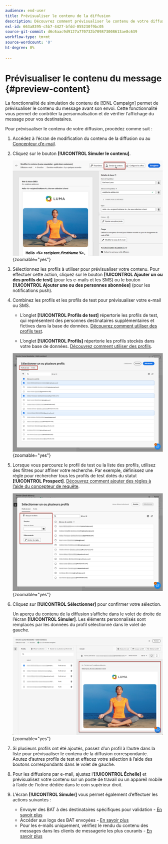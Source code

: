 ```yaml
---
audience: end-user
title: Prévisualiser le contenu de la diffusion
description: Découvrez comment prévisualiser le contenu de votre diffusion avec l’interface utilisateur web de Campaign.
exl-id: 663a8395-c5b7-4427-bfdd-055230f9bc05
source-git-commit: d6c6aac9d9127a770732b709873008613ae8c639
workflow-type: tm+mt
source-wordcount: '0'
ht-degree: 0%

---
```


# Prévisualiser le contenu du message {#preview-content}

La fonctionnalité de simulation de contenu de [!DNL Campaign] permet de prévisualiser le contenu du message avant son envoi. Cette fonctionnalité vous permet de contrôler la personnalisation et de vérifier l’affichage du message pour vos destinataires.

Pour prévisualiser le contenu de votre diffusion, procédez comme suit :

1. Accédez à l’écran de modification du contenu de la diffusion ou au [Concepteur d’e-mail](../email/get-started-email-designer.md).

1. Cliquez sur le bouton **[!UICONTROL Simuler le contenu]**.

   ![Image affichant le bouton Simuler du contenu](assets/simulate-button.png){zoomable="yes"}

1. Sélectionnez les profils à utiliser pour prévisualiser votre contenu. Pour effectuer cette action, cliquez sur le bouton **[!UICONTROL Ajouter un ou des profils de test]** (pour les e-mails et les SMS) ou le bouton **[!UICONTROL Ajouter une ou des personnes abonnées]** (pour les notifications push).

1. Combinez les profils et les profils de test pour prévisualiser votre e-mail ou SMS.

   * L’onglet **[!UICONTROL Profils de test]** répertorie les profils de test, qui représentent des personnes destinataires supplémentaires et fictives dans la base de données. [Découvrez comment utiliser des profils test](../audience/test-profiles.md).

   * L’onglet **[!UICONTROL Profils]** répertorie les profils stockés dans votre base de données. [Découvrez comment utiliser des profils](../audience/about-recipients.md).

   ![Image montrant la sélection des profils](assets/simulate-select-profiles.png){zoomable="yes"}

1. Lorsque vous parcourez le profil de test ou la liste des profils, utilisez des filtres pour affiner votre recherche. Par exemple, définissez une règle pour rechercher tous les profils de test dotés du statut **[!UICONTROL Prospect]**. [Découvrez comment ajouter des règles à l’aide du concepteur de requête](../query/query-modeler-overview.md).

   ![Image montrant les filtres appliqués aux profils de test](assets/simulate-test-profile-filter.png){zoomable="yes"}

1. Cliquez sur **[!UICONTROL Sélectionner]** pour confirmer votre sélection.

   Un aperçu du contenu de la diffusion s’affiche dans le volet de droite de l’écran **[!UICONTROL Simuler]**. Les éléments personnalisés sont remplacés par les données du profil sélectionné dans le volet de gauche.

   ![Image affichant la prévisualisation du contenu de la diffusion](assets/simulate-preview.png){zoomable="yes"}

1. Si plusieurs profils ont été ajoutés, passez d’un profil à l’autre dans la liste pour prévisualiser le contenu de la diffusion correspondante. Aoutez d’autres profils de test et effacez votre sélection à l’aide des boutons correspondants dans le volet de gauche.

1. Pour les diffusions par e-mail, ajustez l’**[!UICONTROL Échelle]** et prévisualisez votre contenu sur un poste de travail ou un appareil mobile à l’aide de l’icône dédiée dans le coin supérieur droit.

1. L’écran **[!UICONTROL Simuler]** vous permet également d’effectuer les actions suivantes :
   * Envoyer des BAT à des destinataires spécifiques pour validation - [En savoir plus](test-deliveries.md)
   * Accéder aux logs des BAT envoyées - [En savoir plus](test-deliveries.md#access-test-deliveries)
   * Pour les e-mails uniquement, vérifiez le rendu du contenu des messages dans les clients de messagerie les plus courants - [En savoir plus](email-rendering.md)